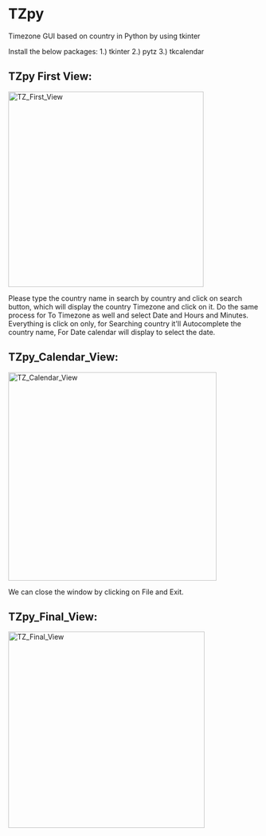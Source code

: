 # TZpy
Timezone GUI based on country in Python by using tkinter

Install the below packages:
1.) tkinter
2.) pytz
3.) tkcalendar

## TZpy First View:

<img width="392" alt="TZ_First_View" src="https://user-images.githubusercontent.com/37789409/69641061-76102900-109a-11ea-961c-92e2f1a760f2.png">

Please type the country name in search by country and click on search button, which will display the country Timezone and click on it. Do the same process for To Timezone as well and select Date and Hours and Minutes. Everything is click on only, for Searching country it'll Autocomplete the country name, For Date calendar will display to select the date.

## TZpy_Calendar_View:

<img width="418" alt="TZ_Calendar_View" src="https://user-images.githubusercontent.com/37789409/69641656-8ffe3b80-109b-11ea-9108-91bdee61e373.png">

We can close the window by clicking on File and Exit.

## TZpy_Final_View:

<img width="394" alt="TZ_Final_View" src="https://user-images.githubusercontent.com/37789409/69641682-9db3c100-109b-11ea-827d-020d471faaf8.png">
